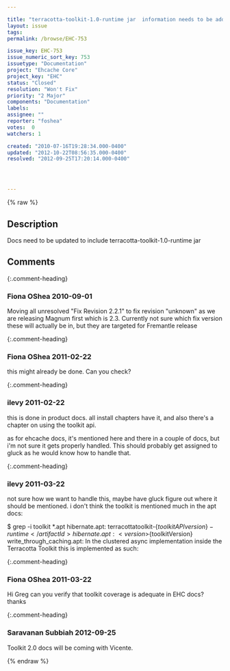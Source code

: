 ```yaml
---

title: "terracotta-toolkit-1.0-runtime jar  information needs to be added to docs"
layout: issue
tags: 
permalink: /browse/EHC-753

issue_key: EHC-753
issue_numeric_sort_key: 753
issuetype: "Documentation"
project: "Ehcache Core"
project_key: "EHC"
status: "Closed"
resolution: "Won't Fix"
priority: "2 Major"
components: "Documentation"
labels: 
assignee: ""
reporter: "foshea"
votes:  0
watchers: 1

created: "2010-07-16T19:28:34.000-0400"
updated: "2012-10-22T08:56:35.000-0400"
resolved: "2012-09-25T17:20:14.000-0400"




---
```


{% raw %}

## Description

<div markdown="1" class="description">

Docs need to be updated to include terracotta-toolkit-1.0-runtime jar 

</div>

## Comments


{:.comment-heading}
### **Fiona OShea** <span class="date">2010-09-01</span>

<div markdown="1" class="comment">

Moving all unresolved "Fix Revision 2.2.1" to fix revision "unknown" as we are releasing Magnum first which is 2.3. Currently not sure which fix version these will actually be in, but they are targeted for Fremantle release

</div>


{:.comment-heading}
### **Fiona OShea** <span class="date">2011-02-22</span>

<div markdown="1" class="comment">

this might already be done. Can you check?

</div>


{:.comment-heading}
### **ilevy** <span class="date">2011-02-22</span>

<div markdown="1" class="comment">

this is done in product docs. all install chapters have it, and also there's a chapter on using the toolkit api.

as for ehcache docs, it's mentioned here and there in a couple of docs, but i'm not sure it gets properly handled. This should probably get assigned to gluck as he would know how to handle that.

</div>


{:.comment-heading}
### **ilevy** <span class="date">2011-03-22</span>

<div markdown="1" class="comment">

not sure how we want to handle this, maybe have gluck figure out where it should be mentioned. i don't think the toolkit is mentioned much in the apt docs:

$ grep -i toolkit \*.apt
hibernate.apt:        <artifactId>terracottatoolkit-$\{toolkitAPIversion\}-runtime</artifactId>
hibernate.apt:        <version>$\{toolkitVersion\}</version>
write\_through\_caching.apt:    In the clustered async implementation inside the Terracotta Toolkit this is implemented as such:


</div>


{:.comment-heading}
### **Fiona OShea** <span class="date">2011-03-22</span>

<div markdown="1" class="comment">

Hi Greg can you verify that toolkit coverage is adequate in EHC docs? thanks

</div>


{:.comment-heading}
### **Saravanan Subbiah** <span class="date">2012-09-25</span>

<div markdown="1" class="comment">

Toolkit 2.0 docs will be coming with Vicente.

</div>



{% endraw %}
